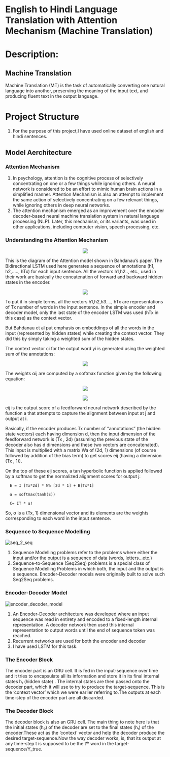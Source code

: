 # English to Hindi Language Translation with Attention Mechanism (Machine Translation)

# Description:

## Machine Translation
Machine Translation (MT) is the task of automatically converting one natural language into another, preserving the meaning of the input text, 
and producing fluent text in the output language.


# Project Structure

1. For the purpose of this project,I have used online dataset of english and hindi sentences. 

## Model Aerchitecture 

### Attention Mechanism
1.    In psychology, attention is the cognitive process of selectively concentrating on one or a few things while ignoring others.
      A neural network is considered to be an effort to mimic human brain actions in a simplified manner. Attention Mechanism is also 
      an attempt to implement the same action of selectively concentrating on a few relevant things, while ignoring others in deep neural networks. 
2.    The attention mechanism emerged as an improvement over the encoder decoder-based neural machine translation system in natural language processing 
      (NLP). Later, this mechanism, or its variants, was used in other applications, including computer vision, speech processing, etc.
      
### Understanding the Attention Mechanism
<p align="center">
  <img src="https://user-images.githubusercontent.com/55678844/150070973-79d5fd02-4f2b-4b88-bf07-3dddd360deac.jpg" />
</p>

This is the diagram of the Attention model shown in Bahdanau’s paper. The Bidirectional LSTM used here generates a sequence of annotations (h1, h2,….., hTx) for each input sentence. All the vectors h1,h2.., etc., used in their work are basically the concatenation of forward and backward hidden states in the encoder.

<p align="center">
  <img src="https://user-images.githubusercontent.com/55678844/150071258-bc0298e5-3ff0-4464-bce4-050894e40be2.jpg" />
</p>


To put it in simple terms, all the vectors h1,h2,h3…., hTx are representations of Tx number of words in the input sentence. In the simple encoder and decoder model, only the last state of the encoder LSTM was used (hTx in this case) as the context vector.

But Bahdanau et al put emphasis on embeddings of all the words in the input (represented by hidden states) while creating the context vector. They did this by simply taking a weighted sum of the hidden states.

The context vector ci for the output word yi is generated using the weighted sum of the annotations:

<p align="center">
  <img src="https://user-images.githubusercontent.com/55678844/150071393-2ee9660e-991d-4d88-93a9-d2564a164e21.jpg" />
</p>

 The weights αij are computed by a softmax function given by the following equation:
 
 <p align="center">
  <img src="https://user-images.githubusercontent.com/55678844/150071553-49aabd76-7a99-4720-a509-f85ecb4e32e9.jpg" />
</p>
<p align="center">
  <img src="https://user-images.githubusercontent.com/55678844/150071656-f63d7e2f-5003-4185-9599-02c0ca1d0d8d.jpg" />
</p>

eij is the output score of a feedforward neural network described by the function a that attempts to capture the alignment between input at j and output at i.

Basically, if the encoder produces Tx number of “annotations” (the hidden state vectors) each having dimension d, then the input dimension of the feedforward network is 
(Tx , 2d) (assuming the previous state of the decoder also has d dimensions and these two vectors are concatenated). This input is multiplied with a matrix Wa of (2d, 1) dimensions (of course followed by addition of the bias term) to get scores eij (having a dimension (Tx , 1)).

On the top of these eij scores, a tan hyperbolic function is applied followed by a softmax to get the normalized alignment scores for output j:

      E = I [Tx*2d] * Wa [2d * 1] + B[Tx*1]

      α = softmax(tanh(E))

      C= IT * α!


So, α is a (Tx, 1) dimensional vector and its elements are the weights corresponding to each word in the input sentence.


### Sequence to Sequence Modelling
![seq_2_seq](https://user-images.githubusercontent.com/55678844/149960315-3e1f8269-0303-44c4-aa8e-5a54ee75c8d3.png)

1.  Sequence Modelling problems refer to the problems where either the input and/or the output is a sequence of data (words, letters…etc.)
2.  Sequence-to-Sequence (Seq2Seq) problems is a special class of Sequence Modelling Problems in which both, the input and the output is a sequence. 
Encoder-Decoder models were originally built to solve such Seq2Seq problems. 

### Encoder-Decoder Model
![encoder_decoder_model](https://user-images.githubusercontent.com/55678844/149959954-099b3ef4-3690-4ae9-98c9-d931db4e4cc8.png)

1. An Encoder-Decoder architecture was developed where an input sequence was read in entirety and encoded to a fixed-length internal representation.
   A decoder network then used this internal representation to output words until the end of sequence token was reached. 
2. Recurrent networks are used for both the encoder and decoder
3. I have used LSTM for this task.

### The Encoder Block
   The encoder part is an GRU cell. It is fed in the input-sequence over time and it tries to encapsulate all its information and store it in its 
   final internal states hₜ (hidden state) . The internal states are then passed onto the decoder part, which it will use to try 
   to produce the target-sequence. This is the ‘context vector’ which we were earlier referring to.The outputs at each time-step of the encoder part 
   are all discarded.
      
### The Decoder Block
   The decoder block is also an GRU cell. The main thing to note here is that the initial states (h₀) of the decoder are set to the final states 
   (hₜ) of the encoder.These act as the ‘context’ vector and help the decoder produce the desired target-sequence.Now the way decoder works, is, that 
   its output at any time-step t is supposed to be the tᵗʰ word in the target-sequence/Y_true. 
